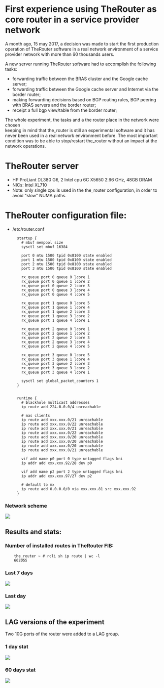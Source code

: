 # First experience using TheRouter as core router in a service provider network

A month ago, 15 may 2017, a decision was made to start the first production 	
operation of TheRouter software in a real network environment of a service provider
network with more than 60 thousands users.

A new server running TheRouter software had to accomplish the following tasks:

- forwarding traffic between the BRAS cluster and the Google cache server;
- forwarding traffic between the Google cache server and Internet via the border router;
- making forwarding decisions based on BGP routing rules, 
BGP peering with BRAS servers and the border router;
- receipt a full bgp view/table from the border router;

The whole experiment, the tasks and a the router place in the network were chosen  
keeping in mind that the_router is still an experimental software and it has never been used
in a real network environment before. The most important condition was to be able
to stop/restart the_router without an impact at the network operations.

# TheRouter server

 - HP ProLiant DL380 G6, 2 Intel cpu 6C X5650 2.66 GHz, 48GB DRAM
 - NICs: Intel XL710
 - Note: only single cpu is used in the the_router configuration, in order to avoid "slow" NUMA paths.

# TheRouter configuration file:

* /etc/router.conf

		startup {
		  # mbuf mempool size
		  sysctl set mbuf 16384
		
		  port 0 mtu 1500 tpid 0x8100 state enabled
		  port 1 mtu 1500 tpid 0x8100 state enabled
		  port 2 mtu 1500 tpid 0x8100 state enabled
		  port 3 mtu 1500 tpid 0x8100 state enabled
		
		  rx_queue port 0 queue 0 lcore 1
		  rx_queue port 0 queue 1 lcore 2
		  rx_queue port 0 queue 2 lcore 3
		  rx_queue port 0 queue 3 lcore 4
		  rx_queue port 0 queue 4 lcore 5
		
		  rx_queue port 1 queue 0 lcore 5
		  rx_queue port 1 queue 1 lcore 4
		  rx_queue port 1 queue 2 lcore 3
		  rx_queue port 1 queue 3 lcore 2
		  rx_queue port 1 queue 4 lcore 1
		
		  rx_queue port 2 queue 0 lcore 1
		  rx_queue port 2 queue 1 lcore 2
		  rx_queue port 2 queue 2 lcore 3
		  rx_queue port 2 queue 3 lcore 4
		  rx_queue port 2 queue 4 lcore 5
		
		  rx_queue port 3 queue 0 lcore 5
		  rx_queue port 3 queue 1 lcore 4
		  rx_queue port 3 queue 2 lcore 3
		  rx_queue port 3 queue 3 lcore 2
		  rx_queue port 3 queue 4 lcore 1
		
		  sysctl set global_packet_counters 1
		}
		
		
		runtime {
		  # blackhole multicast addresses
		  ip route add 224.0.0.0/4 unreachable
		
		  # nas clients
		  ip route add xxx.xxx.0/21 unreachable
		  ip route add xxx.xxx.0/22 unreachable
		  ip route add xxx.xxx.0/21 unreachable
		  ip route add xxx.xxx.0/22 unreachable
		  ip route add xxx.xxx.0/20 unreachable
		  ip route add xxx.xxx.0/20 unreachable
		  ip route add xxx.xxx.0/20 unreachable
		  ip route add xxx.xxx.0/21 unreachable
		
		  vif add name p0 port 0 type untagged flags kni
		  ip addr add xxx.xxx.92/28 dev p0
		
		  vif add name p2 port 2 type untagged flags kni
		  ip addr add xxx.xxx.97/27 dev p2
		
		  # default to mx
		  ip route add 0.0.0.0/0 via xxx.xxx.81 src xxx.xxx.92
		}


### Network scheme
<img src="http://therouter.net/images/production/bzn/bizin.png">

## Results and stats:

### Number of installed routes in TheRouter FIB:

		the_router ~ # rcli sh ip route | wc -l
		662055

### Last 7 days
<img src="http://therouter.net/images/production/bzn/traffic_7days.png">

### Last day
<img src="http://therouter.net/images/production/bzn/traffic_last_day.png">

## LAG versions of the experiment

Two 10G ports of the router were added to a LAG group.

### 1 day stat
<img src="http://therouter.net/images/production/bzn/the_router_bizin_monitor_lag_1.png">

### 60 days stat
<img src="http://therouter.net/images/production/bzn/the_router_bizin_monitor_lag_2.png">
